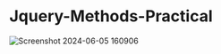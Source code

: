 # Jquery-Methods-Practical

![Screenshot 2024-06-05 160906](https://github.com/SnehBhatt-0804/Jquery-Methods-Practical/assets/138973763/44d0c577-7468-4c83-88f9-c3f5604c5b3f)
